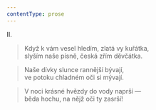 ```yaml
---
contentType: prose
---
```


II.

> Když k vám vesel hledím, zlatá vy kuřátka,  
> slyším naše písně, česká zřím děvčátka.

> Naše dívky slunce rannější bývají,  
> ve potoku chladném oči si mývají.

> V noci krásné hvězdy do vody naprší —  
> běda hochu, na nějž oči ty zasrší!
